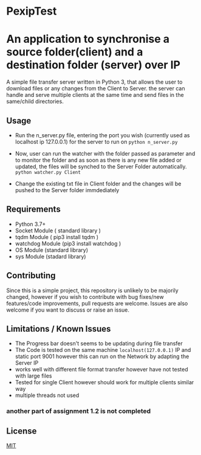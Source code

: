 # PexipTest
# An application to synchronise a source folder(client) and a destination folder (server) over IP

A simple file transfer server written in Python 3, that allows the user to download files or any changes from the Client to Server.
the server can handle and serve multiple clients at the same time and send files in the same/child directories.

## Usage
- Run the n_server.py file, entering the port you wish (currently used as localhost ip 127.0.0.1) for the server to run on 
    ```python n_server.py```

- Now, user can run the watcher with the folder passed as parameter and to monitor the folder and as soon as there is any new file added or updated, the files will be synched to the Server Folder automatically.
  ```python watcher.py Client```

- Change the existing txt file in Client folder and the changes will be pushed to the Server folder immdediately

## Requirements
- Python 3.7+
- Socket Module ( standard library )
- tqdm Module ( pip3 install tqdm  )
- watchdog Module (pip3 install watchdog )
- OS Module (standard library)
- sys Module (stadard library)

## Contributing
Since this is a simple project, this repository is unlikely to be majorily changed, however if you wish to contribute with bug fixes/new features/code improvements, pull requests are welcome. Issues are also welcome if you want to discuss or raise an issue.

## Limitations / Known Issues
- The Progress bar doesn't seems to be updating during file transfer
- The Code is tested on the same machine `localhost(127.0.0.1)` IP and static port 9001 however this can run on the Network by adapting the Server IP
- works well with different file format transfer however have not tested with large files
- Tested for single Client however should work for multiple clients similar way
- multiple threads not used

### another part of assignment 1.2 is not completed

## License
[MIT](https://choosealicense.com/licenses/mit/)
